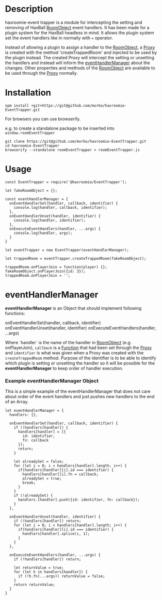 # Description

haxroomie-event trapper is a module for intercepting the setting and removing 
of HaxBall 
[RoomObject](https://github.com/haxball/haxball-issues/wiki/Headless-Host#roomobject)
event handlers. It has been made for a plugin system for the HaxBall
headless in mind. It allows the plugin system set the event handlers like in
normally with `=` operator.

Instead of allowing a plugin to assign a handler to the 
[RoomObject](https://github.com/haxball/haxball-issues/wiki/Headless-Host#roomobject),
a [Proxy](https://developer.mozilla.org/en-US/docs/Web/JavaScript/Reference/Global_Objects/Proxy)
is created with the method 'createTrappedRoom' and injected to be used by the
plugin instead. The created Proxy will intercept the 
setting or unsetting the handlers and instead will inform the
[eventHandlerManager](#eventHandlerManager) about the changes. Other properties 
and methods of the
[RoomObject](https://github.com/haxball/haxball-issues/wiki/Headless-Host#roomobject)
are available to be used through the
[Proxy](https://developer.mozilla.org/en-US/docs/Web/JavaScript/Reference/Global_Objects/Proxy)
normally.

# Installation

`npm install +git+https://git@github.com/morko/haxroomie-EventTrapper.git`

For browsers you can use browserify.

e.g. to create a standalone package to be inserted into
`window.roomEventTrapper`
```
git clone https://git@github.com/morko/haxroomie-EventTrapper.git
cd haxroomie-EventTrapper
browserify --standalone roomEventTrapper > roomEventTrapper.js
```

# Usage

```
const EventTrapper = require('@haxroomie/EventTrapper');

let fakeRoomObject = {};

const eventHandlerManager = {
  onEventHandlerSet(handler, callback, identifier) {
    console.log(handler, callback, identifier);
  },
  onEventHandlerUnset(handler, identifier) {
    console.log(handler, identifier);
  },
  onExecuteEventHandlers(handler, ...args) {
    console.log(handler, args);
  }
}

let eventTrapper = new EventTrapper(eventHandlerManager);

let trappedRoom = eventTrapper.createTrappedRoom(fakeRoomObject);

trappedRoom.onPlayerJoin = function(player) {};
fakeRoomObject.onPlayerJoin({id: 3});
trappedRoom.onPlayerJoin = '';
```

# <a name="eventHandlerManager"></a>eventHandlerManager

**eventHandlerManager** is an Object that should implement following functions:

onEventHandlerSet(handler, callback, identifier)
onEventHandlerUnset(handler, identifier)
onExecuteEventHandlers(handler, ...args)

Where ´handler´ is the name of the handler in
[RoomObject](https://github.com/haxball/haxball-issues/wiki/Headless-Host#roomobject)
(e.g. onPlayerJoin), `callback` is a
[Function](https://developer.mozilla.org/en-US/docs/Web/JavaScript/Reference/Functions)
that had been set through the
[Proxy](https://developer.mozilla.org/en-US/docs/Web/JavaScript/Reference/Global_Objects/Proxy)
and `identifier` is what was given when a Proxy was created with the
`createTrappedRoom` method. Purpose of the identifier is to be able to identify
which plugin is setting or unsetting the handler so it will be possible for
the **eventHandlerManager** to keep order of handler execution.

### Example eventHandlerManager Object

This is a simple example of the eventHandlerManager that does not care about
order of the event handlers and just pushes new handlers to the end
of an Array.

```
let eventHandlerManager = {
  handlers: {},

  onEventHandlerSet(handler, callback, identifier) {
    if (!handlers[handler]) {
      handlers[handler] = [{
        id: identifier,
        fn: callback
      }];
      return;
    }

    let alreadySet = false;
    for (let i = 0; i < handlers[handler].length; i++) {
      if(handlers[handler][i].id === identifier) {
        handlers[handler][i].fn = callback;
        alreadySet = true;
        break;
      }
    }
    if (!alreadySet) {
      handlers.[handler].push({id: identifier, fn: callback});
    }
  },

  onEventHandlerUnset(handler, identifier) {
    if (!handlers[handler]) return;
    for (let i = 0; i < handlers[handler].length; i++) {
      if(handlers[handler][i].id === identifier) {
        handlers[handler].splice(i, 1);
      }
    }
  },

  onExecuteEventHandlers(handler, ...args) {
    if (!handlers[handler]) return;

    let returnValue = true;
    for (let h in handlers[handler]) {
      if (!h.fn(...args)) returnValue = false;
    }
    return returnValue;
  }
}
```



